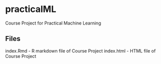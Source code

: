 # practicalML
Course Project for Practical Machine Learning

## Files
index.Rmd - R markdown file of Course Project
index.html - HTML file of Course Project
